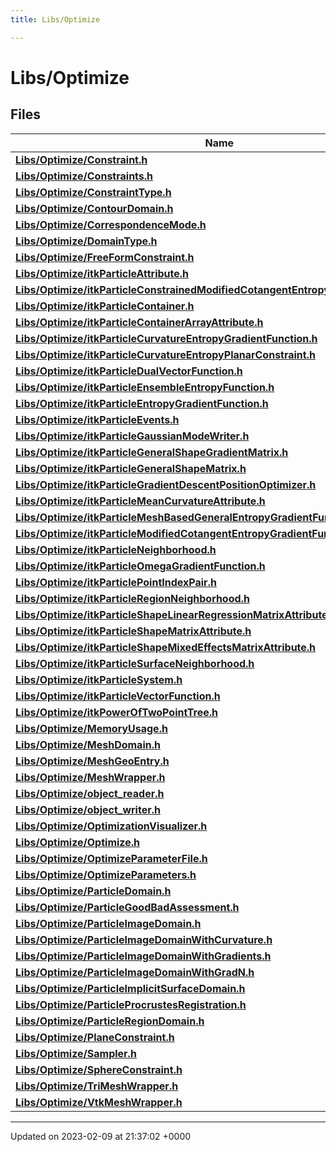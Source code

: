 ```yaml
---
title: Libs/Optimize

---
```


# Libs/Optimize



## Files

| Name           |
| -------------- |
| **[Libs/Optimize/Constraint.h](../Files/Constraint_8h.md#file-constraint.h)**  |
| **[Libs/Optimize/Constraints.h](../Files/Constraints_8h.md#file-constraints.h)**  |
| **[Libs/Optimize/ConstraintType.h](../Files/ConstraintType_8h.md#file-constrainttype.h)**  |
| **[Libs/Optimize/ContourDomain.h](../Files/ContourDomain_8h.md#file-contourdomain.h)**  |
| **[Libs/Optimize/CorrespondenceMode.h](../Files/CorrespondenceMode_8h.md#file-correspondencemode.h)**  |
| **[Libs/Optimize/DomainType.h](../Files/DomainType_8h.md#file-domaintype.h)**  |
| **[Libs/Optimize/FreeFormConstraint.h](../Files/FreeFormConstraint_8h.md#file-freeformconstraint.h)**  |
| **[Libs/Optimize/itkParticleAttribute.h](../Files/itkParticleAttribute_8h.md#file-itkparticleattribute.h)**  |
| **[Libs/Optimize/itkParticleConstrainedModifiedCotangentEntropyGradientFunction.h](../Files/itkParticleConstrainedModifiedCotangentEntropyGradientFunction_8h.md#file-itkparticleconstrainedmodifiedcotangententropygradientfunction.h)**  |
| **[Libs/Optimize/itkParticleContainer.h](../Files/itkParticleContainer_8h.md#file-itkparticlecontainer.h)**  |
| **[Libs/Optimize/itkParticleContainerArrayAttribute.h](../Files/itkParticleContainerArrayAttribute_8h.md#file-itkparticlecontainerarrayattribute.h)**  |
| **[Libs/Optimize/itkParticleCurvatureEntropyGradientFunction.h](../Files/itkParticleCurvatureEntropyGradientFunction_8h.md#file-itkparticlecurvatureentropygradientfunction.h)**  |
| **[Libs/Optimize/itkParticleCurvatureEntropyPlanarConstraint.h](../Files/itkParticleCurvatureEntropyPlanarConstraint_8h.md#file-itkparticlecurvatureentropyplanarconstraint.h)**  |
| **[Libs/Optimize/itkParticleDualVectorFunction.h](../Files/itkParticleDualVectorFunction_8h.md#file-itkparticledualvectorfunction.h)**  |
| **[Libs/Optimize/itkParticleEnsembleEntropyFunction.h](../Files/itkParticleEnsembleEntropyFunction_8h.md#file-itkparticleensembleentropyfunction.h)**  |
| **[Libs/Optimize/itkParticleEntropyGradientFunction.h](../Files/itkParticleEntropyGradientFunction_8h.md#file-itkparticleentropygradientfunction.h)**  |
| **[Libs/Optimize/itkParticleEvents.h](../Files/itkParticleEvents_8h.md#file-itkparticleevents.h)**  |
| **[Libs/Optimize/itkParticleGaussianModeWriter.h](../Files/itkParticleGaussianModeWriter_8h.md#file-itkparticlegaussianmodewriter.h)**  |
| **[Libs/Optimize/itkParticleGeneralShapeGradientMatrix.h](../Files/itkParticleGeneralShapeGradientMatrix_8h.md#file-itkparticlegeneralshapegradientmatrix.h)**  |
| **[Libs/Optimize/itkParticleGeneralShapeMatrix.h](../Files/itkParticleGeneralShapeMatrix_8h.md#file-itkparticlegeneralshapematrix.h)**  |
| **[Libs/Optimize/itkParticleGradientDescentPositionOptimizer.h](../Files/itkParticleGradientDescentPositionOptimizer_8h.md#file-itkparticlegradientdescentpositionoptimizer.h)**  |
| **[Libs/Optimize/itkParticleMeanCurvatureAttribute.h](../Files/itkParticleMeanCurvatureAttribute_8h.md#file-itkparticlemeancurvatureattribute.h)**  |
| **[Libs/Optimize/itkParticleMeshBasedGeneralEntropyGradientFunction.h](../Files/itkParticleMeshBasedGeneralEntropyGradientFunction_8h.md#file-itkparticlemeshbasedgeneralentropygradientfunction.h)**  |
| **[Libs/Optimize/itkParticleModifiedCotangentEntropyGradientFunction.h](../Files/itkParticleModifiedCotangentEntropyGradientFunction_8h.md#file-itkparticlemodifiedcotangententropygradientfunction.h)**  |
| **[Libs/Optimize/itkParticleNeighborhood.h](../Files/itkParticleNeighborhood_8h.md#file-itkparticleneighborhood.h)**  |
| **[Libs/Optimize/itkParticleOmegaGradientFunction.h](../Files/itkParticleOmegaGradientFunction_8h.md#file-itkparticleomegagradientfunction.h)**  |
| **[Libs/Optimize/itkParticlePointIndexPair.h](../Files/itkParticlePointIndexPair_8h.md#file-itkparticlepointindexpair.h)**  |
| **[Libs/Optimize/itkParticleRegionNeighborhood.h](../Files/itkParticleRegionNeighborhood_8h.md#file-itkparticleregionneighborhood.h)**  |
| **[Libs/Optimize/itkParticleShapeLinearRegressionMatrixAttribute.h](../Files/itkParticleShapeLinearRegressionMatrixAttribute_8h.md#file-itkparticleshapelinearregressionmatrixattribute.h)**  |
| **[Libs/Optimize/itkParticleShapeMatrixAttribute.h](../Files/itkParticleShapeMatrixAttribute_8h.md#file-itkparticleshapematrixattribute.h)**  |
| **[Libs/Optimize/itkParticleShapeMixedEffectsMatrixAttribute.h](../Files/itkParticleShapeMixedEffectsMatrixAttribute_8h.md#file-itkparticleshapemixedeffectsmatrixattribute.h)**  |
| **[Libs/Optimize/itkParticleSurfaceNeighborhood.h](../Files/itkParticleSurfaceNeighborhood_8h.md#file-itkparticlesurfaceneighborhood.h)**  |
| **[Libs/Optimize/itkParticleSystem.h](../Files/itkParticleSystem_8h.md#file-itkparticlesystem.h)**  |
| **[Libs/Optimize/itkParticleVectorFunction.h](../Files/itkParticleVectorFunction_8h.md#file-itkparticlevectorfunction.h)**  |
| **[Libs/Optimize/itkPowerOfTwoPointTree.h](../Files/itkPowerOfTwoPointTree_8h.md#file-itkpoweroftwopointtree.h)**  |
| **[Libs/Optimize/MemoryUsage.h](../Files/MemoryUsage_8h.md#file-memoryusage.h)**  |
| **[Libs/Optimize/MeshDomain.h](../Files/MeshDomain_8h.md#file-meshdomain.h)**  |
| **[Libs/Optimize/MeshGeoEntry.h](../Files/MeshGeoEntry_8h.md#file-meshgeoentry.h)**  |
| **[Libs/Optimize/MeshWrapper.h](../Files/MeshWrapper_8h.md#file-meshwrapper.h)**  |
| **[Libs/Optimize/object_reader.h](../Files/object__reader_8h.md#file-object-reader.h)**  |
| **[Libs/Optimize/object_writer.h](../Files/object__writer_8h.md#file-object-writer.h)**  |
| **[Libs/Optimize/OptimizationVisualizer.h](../Files/OptimizationVisualizer_8h.md#file-optimizationvisualizer.h)**  |
| **[Libs/Optimize/Optimize.h](../Files/Optimize_8h.md#file-optimize.h)**  |
| **[Libs/Optimize/OptimizeParameterFile.h](../Files/OptimizeParameterFile_8h.md#file-optimizeparameterfile.h)**  |
| **[Libs/Optimize/OptimizeParameters.h](../Files/OptimizeParameters_8h.md#file-optimizeparameters.h)**  |
| **[Libs/Optimize/ParticleDomain.h](../Files/ParticleDomain_8h.md#file-particledomain.h)**  |
| **[Libs/Optimize/ParticleGoodBadAssessment.h](../Files/ParticleGoodBadAssessment_8h.md#file-particlegoodbadassessment.h)**  |
| **[Libs/Optimize/ParticleImageDomain.h](../Files/ParticleImageDomain_8h.md#file-particleimagedomain.h)**  |
| **[Libs/Optimize/ParticleImageDomainWithCurvature.h](../Files/ParticleImageDomainWithCurvature_8h.md#file-particleimagedomainwithcurvature.h)**  |
| **[Libs/Optimize/ParticleImageDomainWithGradients.h](../Files/ParticleImageDomainWithGradients_8h.md#file-particleimagedomainwithgradients.h)**  |
| **[Libs/Optimize/ParticleImageDomainWithGradN.h](../Files/ParticleImageDomainWithGradN_8h.md#file-particleimagedomainwithgradn.h)**  |
| **[Libs/Optimize/ParticleImplicitSurfaceDomain.h](../Files/ParticleImplicitSurfaceDomain_8h.md#file-particleimplicitsurfacedomain.h)**  |
| **[Libs/Optimize/ParticleProcrustesRegistration.h](../Files/ParticleProcrustesRegistration_8h.md#file-particleprocrustesregistration.h)**  |
| **[Libs/Optimize/ParticleRegionDomain.h](../Files/ParticleRegionDomain_8h.md#file-particleregiondomain.h)**  |
| **[Libs/Optimize/PlaneConstraint.h](../Files/PlaneConstraint_8h.md#file-planeconstraint.h)**  |
| **[Libs/Optimize/Sampler.h](../Files/Sampler_8h.md#file-sampler.h)**  |
| **[Libs/Optimize/SphereConstraint.h](../Files/SphereConstraint_8h.md#file-sphereconstraint.h)**  |
| **[Libs/Optimize/TriMeshWrapper.h](../Files/TriMeshWrapper_8h.md#file-trimeshwrapper.h)**  |
| **[Libs/Optimize/VtkMeshWrapper.h](../Files/VtkMeshWrapper_8h.md#file-vtkmeshwrapper.h)**  |






-------------------------------

Updated on 2023-02-09 at 21:37:02 +0000
